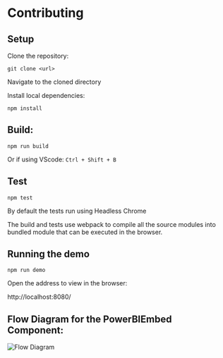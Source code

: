 # Contributing

## Setup

Clone the repository:
```
git clone <url>
```

Navigate to the cloned directory

Install local dependencies:
```
npm install
```

## Build:
```
npm run build
```
Or if using VScode: `Ctrl + Shift + B`

## Test
```
npm test
```
By default the tests run using Headless Chrome

The build and tests use webpack to compile all the source modules into bundled module that can be executed in the browser.

## Running the demo

```
npm run demo
```

Open the address to view in the browser:

http://localhost:8080/

## Flow Diagram for the PowerBIEmbed Component:
![Flow Diagram](https://github.com/microsoft/powerbi-client-react/raw/master/resources/react_wrapper_flow_diagram.png)
